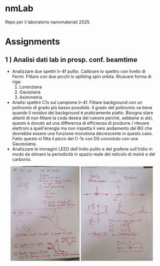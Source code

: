 # nmLab
 Repo per il laboratorio nanomateriali 2025.

# Assignments
## 1 ) Analisi dati lab in prosp. conf. beamtime 
-  Analizzare due spettri Ir-4f pulito. Calibrare lo spettro con livello di Fermi. Fittare con due picchi lo splitting spin orbita. 
Ricavare forma di riga: 
    1. Lorenziana
    2. Gaussiana 
    3. Asimmetria
- Analisi spettro C1s sul campione Ir-4f. Fittare background con un polinomio di grado più basso possibile. Il grado del polinomio va bene quando il *residuo* del background è praticamente piatto.
Bisogna stare attenti di non fittare la coda destra del rumore perché, sebbene si alzi, questo è dovuto ad una differenza di efficienza di produrre / rilevare elettroni a quell'energia ma non rispetta il vero andamento del BG che dovrebbe essere una funzione monotona decrescente in questo caso.
Fatto questo si fitta il picco del C-1s con DS convoluto con una Gausssiana. 
- Analizzare le immagini LEED dell'iridio pulito e del grafene sull'iridio in modo da stimare la periodicità in spazio reale del reticolo di moiré e del carbonio. 

<div align="center">
  <img src="assignments/1.1.jpg" style="width:45%;">
  <img src="assignments/1.2.jpg" style="width:47%;">
</div>




